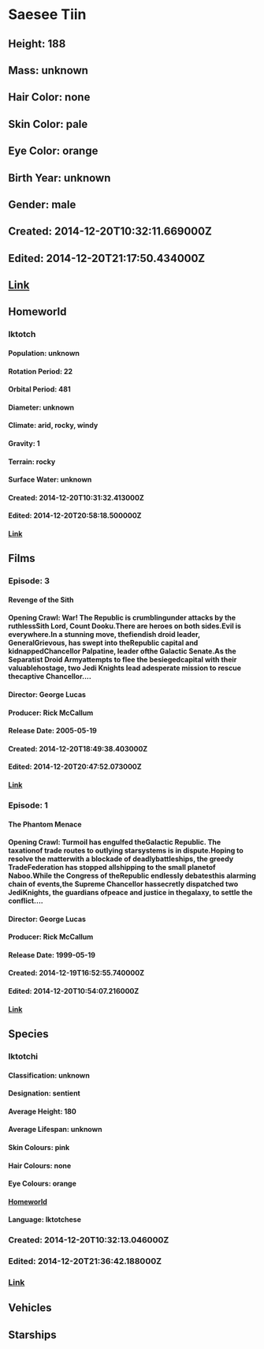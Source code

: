 # Saesee Tiin
## Height: 188
## Mass: unknown
## Hair Color: none
## Skin Color: pale
## Eye Color: orange
## Birth Year: unknown
## Gender: male
## Created: 2014-12-20T10:32:11.669000Z
## Edited: 2014-12-20T21:17:50.434000Z
## [Link](https://swapi.dev/api/people/56/)
## Homeworld
### Iktotch
#### Population: unknown
#### Rotation Period: 22
#### Orbital Period: 481
#### Diameter: unknown
#### Climate: arid, rocky, windy
#### Gravity: 1
#### Terrain: rocky
#### Surface Water: unknown
#### Created: 2014-12-20T10:31:32.413000Z
#### Edited: 2014-12-20T20:58:18.500000Z
#### [Link](https://swapi.dev/api/planets/47/)
## Films
### Episode: 3
#### Revenge of the Sith
#### Opening Crawl: War! The Republic is crumblingunder attacks by the ruthlessSith Lord, Count Dooku.There are heroes on both sides.Evil is everywhere.In a stunning move, thefiendish droid leader, GeneralGrievous, has swept into theRepublic capital and kidnappedChancellor Palpatine, leader ofthe Galactic Senate.As the Separatist Droid Armyattempts to flee the besiegedcapital with their valuablehostage, two Jedi Knights lead adesperate mission to rescue thecaptive Chancellor....
#### Director: George Lucas
#### Producer: Rick McCallum
#### Release Date: 2005-05-19
#### Created: 2014-12-20T18:49:38.403000Z
#### Edited: 2014-12-20T20:47:52.073000Z
#### [Link](https://swapi.dev/api/films/6/)
### Episode: 1
#### The Phantom Menace
#### Opening Crawl: Turmoil has engulfed theGalactic Republic. The taxationof trade routes to outlying starsystems is in dispute.Hoping to resolve the matterwith a blockade of deadlybattleships, the greedy TradeFederation has stopped allshipping to the small planetof Naboo.While the Congress of theRepublic endlessly debatesthis alarming chain of events,the Supreme Chancellor hassecretly dispatched two JediKnights, the guardians ofpeace and justice in thegalaxy, to settle the conflict....
#### Director: George Lucas
#### Producer: Rick McCallum
#### Release Date: 1999-05-19
#### Created: 2014-12-19T16:52:55.740000Z
#### Edited: 2014-12-20T10:54:07.216000Z
#### [Link](https://swapi.dev/api/films/4/)
## Species
### Iktotchi
#### Classification: unknown
#### Designation: sentient
#### Average Height: 180
#### Average Lifespan: unknown
#### Skin Colours: pink
#### Hair Colours: none
#### Eye Colours: orange
#### [Homeworld](https://swapi.dev/api/planets/47/)
#### Language: Iktotchese
### Created: 2014-12-20T10:32:13.046000Z
### Edited: 2014-12-20T21:36:42.188000Z
### [Link](https://swapi.dev/api/species/24/)
## Vehicles
## Starships